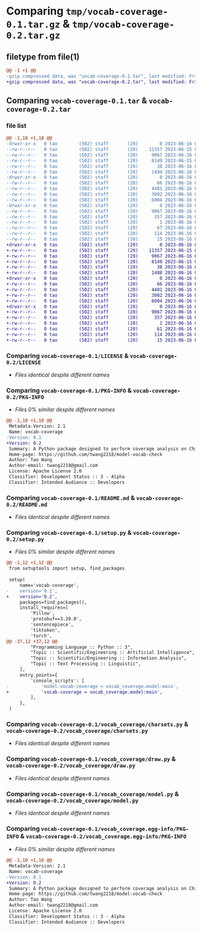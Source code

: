# Comparing `tmp/vocab-coverage-0.1.tar.gz` & `tmp/vocab-coverage-0.2.tar.gz`

## filetype from file(1)

```diff
@@ -1 +1 @@
-gzip compressed data, was "vocab-coverage-0.1.tar", last modified: Fri Jun 16 06:38:00 2023, max compression
+gzip compressed data, was "vocab-coverage-0.2.tar", last modified: Fri Jun 16 06:49:35 2023, max compression
```

## Comparing `vocab-coverage-0.1.tar` & `vocab-coverage-0.2.tar`

### file list

```diff
@@ -1,18 +1,18 @@
-drwxr-xr-x   0 tao        (502) staff       (20)        0 2023-06-16 06:38:00.395360 vocab-coverage-0.1/
--rw-r--r--   0 tao        (502) staff       (20)    11357 2023-06-15 09:34:29.000000 vocab-coverage-0.1/LICENSE
--rw-r--r--   0 tao        (502) staff       (20)     9067 2023-06-16 06:38:00.395209 vocab-coverage-0.1/PKG-INFO
--rw-r--r--   0 tao        (502) staff       (20)     8149 2023-06-15 08:53:12.000000 vocab-coverage-0.1/README.md
--rw-r--r--   0 tao        (502) staff       (20)       38 2023-06-16 06:38:00.395403 vocab-coverage-0.1/setup.cfg
--rw-r--r--   0 tao        (502) staff       (20)     1494 2023-06-16 06:37:54.000000 vocab-coverage-0.1/setup.py
-drwxr-xr-x   0 tao        (502) staff       (20)        0 2023-06-16 06:38:00.394087 vocab-coverage-0.1/vocab_coverage/
--rw-r--r--   0 tao        (502) staff       (20)       66 2023-06-16 06:00:34.000000 vocab-coverage-0.1/vocab_coverage/__init__.py
--rw-r--r--   0 tao        (502) staff       (20)     4401 2023-06-16 05:50:29.000000 vocab-coverage-0.1/vocab_coverage/charsets.py
--rw-r--r--   0 tao        (502) staff       (20)     3002 2023-06-16 05:34:42.000000 vocab-coverage-0.1/vocab_coverage/draw.py
--rw-r--r--   0 tao        (502) staff       (20)     6004 2023-06-16 05:34:26.000000 vocab-coverage-0.1/vocab_coverage/model.py
-drwxr-xr-x   0 tao        (502) staff       (20)        0 2023-06-16 06:38:00.395006 vocab-coverage-0.1/vocab_coverage.egg-info/
--rw-r--r--   0 tao        (502) staff       (20)     9067 2023-06-16 06:38:00.000000 vocab-coverage-0.1/vocab_coverage.egg-info/PKG-INFO
--rw-r--r--   0 tao        (502) staff       (20)      357 2023-06-16 06:38:00.000000 vocab-coverage-0.1/vocab_coverage.egg-info/SOURCES.txt
--rw-r--r--   0 tao        (502) staff       (20)        1 2023-06-16 06:38:00.000000 vocab-coverage-0.1/vocab_coverage.egg-info/dependency_links.txt
--rw-r--r--   0 tao        (502) staff       (20)       67 2023-06-16 06:38:00.000000 vocab-coverage-0.1/vocab_coverage.egg-info/entry_points.txt
--rw-r--r--   0 tao        (502) staff       (20)      114 2023-06-16 06:38:00.000000 vocab-coverage-0.1/vocab_coverage.egg-info/requires.txt
--rw-r--r--   0 tao        (502) staff       (20)       15 2023-06-16 06:38:00.000000 vocab-coverage-0.1/vocab_coverage.egg-info/top_level.txt
+drwxr-xr-x   0 tao        (502) staff       (20)        0 2023-06-16 06:49:35.553507 vocab-coverage-0.2/
+-rw-r--r--   0 tao        (502) staff       (20)    11357 2023-06-15 09:34:29.000000 vocab-coverage-0.2/LICENSE
+-rw-r--r--   0 tao        (502) staff       (20)     9067 2023-06-16 06:49:35.553361 vocab-coverage-0.2/PKG-INFO
+-rw-r--r--   0 tao        (502) staff       (20)     8149 2023-06-15 08:53:12.000000 vocab-coverage-0.2/README.md
+-rw-r--r--   0 tao        (502) staff       (20)       38 2023-06-16 06:49:35.553541 vocab-coverage-0.2/setup.cfg
+-rw-r--r--   0 tao        (502) staff       (20)     1488 2023-06-16 06:48:13.000000 vocab-coverage-0.2/setup.py
+drwxr-xr-x   0 tao        (502) staff       (20)        0 2023-06-16 06:49:35.552404 vocab-coverage-0.2/vocab_coverage/
+-rw-r--r--   0 tao        (502) staff       (20)       66 2023-06-16 06:00:34.000000 vocab-coverage-0.2/vocab_coverage/__init__.py
+-rw-r--r--   0 tao        (502) staff       (20)     4401 2023-06-16 05:50:29.000000 vocab-coverage-0.2/vocab_coverage/charsets.py
+-rw-r--r--   0 tao        (502) staff       (20)     3002 2023-06-16 05:34:42.000000 vocab-coverage-0.2/vocab_coverage/draw.py
+-rw-r--r--   0 tao        (502) staff       (20)     6004 2023-06-16 05:34:26.000000 vocab-coverage-0.2/vocab_coverage/model.py
+drwxr-xr-x   0 tao        (502) staff       (20)        0 2023-06-16 06:49:35.553180 vocab-coverage-0.2/vocab_coverage.egg-info/
+-rw-r--r--   0 tao        (502) staff       (20)     9067 2023-06-16 06:49:35.000000 vocab-coverage-0.2/vocab_coverage.egg-info/PKG-INFO
+-rw-r--r--   0 tao        (502) staff       (20)      357 2023-06-16 06:49:35.000000 vocab-coverage-0.2/vocab_coverage.egg-info/SOURCES.txt
+-rw-r--r--   0 tao        (502) staff       (20)        1 2023-06-16 06:49:35.000000 vocab-coverage-0.2/vocab_coverage.egg-info/dependency_links.txt
+-rw-r--r--   0 tao        (502) staff       (20)       61 2023-06-16 06:49:35.000000 vocab-coverage-0.2/vocab_coverage.egg-info/entry_points.txt
+-rw-r--r--   0 tao        (502) staff       (20)      114 2023-06-16 06:49:35.000000 vocab-coverage-0.2/vocab_coverage.egg-info/requires.txt
+-rw-r--r--   0 tao        (502) staff       (20)       15 2023-06-16 06:49:35.000000 vocab-coverage-0.2/vocab_coverage.egg-info/top_level.txt
```

### Comparing `vocab-coverage-0.1/LICENSE` & `vocab-coverage-0.2/LICENSE`

 * *Files identical despite different names*

### Comparing `vocab-coverage-0.1/PKG-INFO` & `vocab-coverage-0.2/PKG-INFO`

 * *Files 0% similar despite different names*

```diff
@@ -1,10 +1,10 @@
 Metadata-Version: 2.1
 Name: vocab-coverage
-Version: 0.1
+Version: 0.2
 Summary: A Python package designed to perform coverage analysis on Chinese vocabulary for language models.
 Home-page: https://github.com/twang2218/model-vocab-check
 Author: Tao Wang
 Author-email: twang2218@gmail.com
 License: Apache License 2.0
 Classifier: Development Status :: 3 - Alpha
 Classifier: Intended Audience :: Developers
```

### Comparing `vocab-coverage-0.1/README.md` & `vocab-coverage-0.2/README.md`

 * *Files identical despite different names*

### Comparing `vocab-coverage-0.1/setup.py` & `vocab-coverage-0.2/setup.py`

 * *Files 0% similar despite different names*

```diff
@@ -1,12 +1,12 @@
 from setuptools import setup, find_packages
 
 setup(
     name='vocab-coverage',
-    version='0.1',
+    version='0.2',
     packages=find_packages(),
     install_requires=[
         'Pillow',
         'protobuf==3.20.0',
         'sentencepiece',
         'tiktoken',
         'torch',
@@ -37,12 +37,12 @@
         "Programming Language :: Python :: 3",
         "Topic :: Scientific/Engineering :: Artificial Intelligence",
         "Topic :: Scientific/Engineering :: Information Analysis",
         "Topic :: Text Processing :: Linguistic",
     ],
     entry_points={
         'console_scripts': [
-            'model-vocab-coverage = vocab_coverage.model:main',
+            'vocab-coverage = vocab_coverage.model:main',
         ],
     },
 )
```

### Comparing `vocab-coverage-0.1/vocab_coverage/charsets.py` & `vocab-coverage-0.2/vocab_coverage/charsets.py`

 * *Files identical despite different names*

### Comparing `vocab-coverage-0.1/vocab_coverage/draw.py` & `vocab-coverage-0.2/vocab_coverage/draw.py`

 * *Files identical despite different names*

### Comparing `vocab-coverage-0.1/vocab_coverage/model.py` & `vocab-coverage-0.2/vocab_coverage/model.py`

 * *Files identical despite different names*

### Comparing `vocab-coverage-0.1/vocab_coverage.egg-info/PKG-INFO` & `vocab-coverage-0.2/vocab_coverage.egg-info/PKG-INFO`

 * *Files 0% similar despite different names*

```diff
@@ -1,10 +1,10 @@
 Metadata-Version: 2.1
 Name: vocab-coverage
-Version: 0.1
+Version: 0.2
 Summary: A Python package designed to perform coverage analysis on Chinese vocabulary for language models.
 Home-page: https://github.com/twang2218/model-vocab-check
 Author: Tao Wang
 Author-email: twang2218@gmail.com
 License: Apache License 2.0
 Classifier: Development Status :: 3 - Alpha
 Classifier: Intended Audience :: Developers
```

